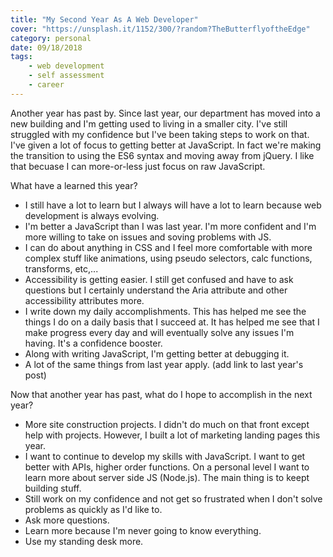 ```yaml
---
title: "My Second Year As A Web Developer"
cover: "https://unsplash.it/1152/300/?random?TheButterflyoftheEdge"
category: personal
date: 09/18/2018
tags:
    - web development
    - self assessment
    - career
---
```


Another year has past by. Since last year, our department has moved into a new building and I'm getting used to living in a smaller city. I've still struggled with my confidence but I've been taking steps to work on that. I've given a lot of focus to getting better at JavaScript. In fact we're making the transition to using the ES6 syntax and moving away from jQuery. I like that becuase I can more-or-less just focus on raw JavaScript.

What have a learned this year?

* I still have a lot to learn but I always will have a lot to learn because web development is always evolving.
* I'm better a JavaScript than I was last year. I'm more confident and I'm more willing to take on issues and soving problems with JS.
* I can do about anything in CSS and I feel more comfortable with more complex stuff like animations, using pseudo selectors, calc functions, transforms, etc,...
* Accessibility is getting easier. I still get confused and have to ask questions but I certainly understand the Aria attribute and other accessibility attributes more.
* I write down my daily accomplishments. This has helped me see the things I do on a daily basis that I succeed at. It has helped me see that I make progress every day and will eventually solve any issues I'm having. It's a confidence booster.
* Along with writing JavaScript, I'm getting better at debugging it. 
* A lot of the same things from last year apply. (add link to last year's post)

Now that another year has past, what do I hope to accomplish in the next year?

* More site construction projects. I didn't do much on that front except help with projects. However, I built a lot of marketing landing pages this year.
* I want to continue to develop my skills with JavaScript. I want to get better with APIs, higher order functions. On a personal level I want to learn more about server side JS (Node.js). The main thing is to keept building stuff.
* Still work on my confidence and not get so frustrated when I don't solve problems as quickly as I'd like to.
* Ask more questions.
* Learn more because I'm never going to know everything.
* Use my standing desk more.

